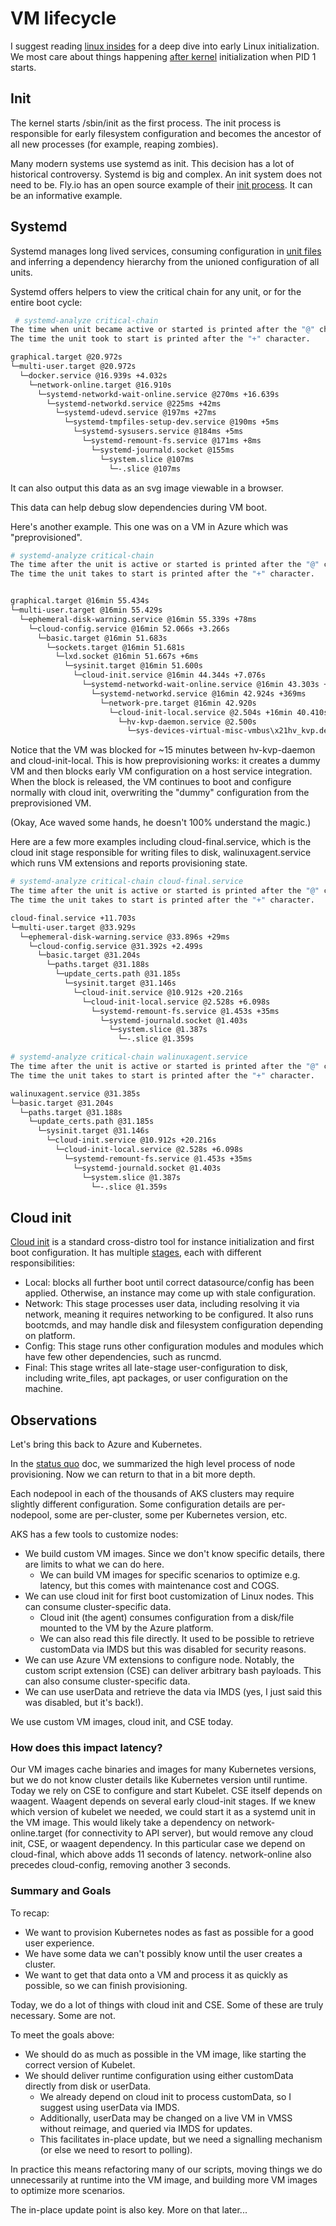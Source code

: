 # VM lifecycle

I suggest reading [linux insides][0] for a deep dive into early
Linux initialization. We most care about things happening [after
kernel][1] initialization when PID 1 starts.

## Init

The kernel starts /sbin/init as the first process. The init process
is responsible for early filesystem configuration and becomes the
ancestor of all new processes (for example, reaping zombies).

Many modern systems use systemd as init. This decision has a lot
of historical controversy. Systemd is big and complex. An init
system does not need to be. Fly.io has an open source example 
of their [init process][2]. It can be an informative example.

## Systemd 

Systemd manages long lived services, consuming configuration in 
[unit files][unit files] and inferring a dependency hierarchy
from the unioned configuration of all units. 

Systemd offers helpers to view the critical chain for any unit,
or for the entire boot cycle:

```bash
 # systemd-analyze critical-chain
The time when unit became active or started is printed after the "@" character.
The time the unit took to start is printed after the "+" character.

graphical.target @20.972s
└─multi-user.target @20.972s
  └─docker.service @16.939s +4.032s
    └─network-online.target @16.910s
      └─systemd-networkd-wait-online.service @270ms +16.639s
        └─systemd-networkd.service @225ms +42ms
          └─systemd-udevd.service @197ms +27ms
            └─systemd-tmpfiles-setup-dev.service @190ms +5ms
              └─systemd-sysusers.service @184ms +5ms
                └─systemd-remount-fs.service @171ms +8ms
                  └─systemd-journald.socket @155ms
                    └─system.slice @107ms
                      └─-.slice @107ms
```

It can also output this data as an svg image viewable in a browser.

This data can help debug slow dependencies during VM boot.

Here's another example. This one was on a VM in Azure which was "preprovisioned".

```bash
# systemd-analyze critical-chain
The time after the unit is active or started is printed after the "@" character.
The time the unit takes to start is printed after the "+" character.


graphical.target @16min 55.434s
└─multi-user.target @16min 55.429s
  └─ephemeral-disk-warning.service @16min 55.339s +78ms
    └─cloud-config.service @16min 52.066s +3.266s
      └─basic.target @16min 51.683s
        └─sockets.target @16min 51.681s
          └─lxd.socket @16min 51.667s +6ms
            └─sysinit.target @16min 51.600s
              └─cloud-init.service @16min 44.344s +7.076s
                └─systemd-networkd-wait-online.service @16min 43.303s +1.033s
                  └─systemd-networkd.service @16min 42.924s +369ms
                    └─network-pre.target @16min 42.920s
                      └─cloud-init-local.service @2.504s +16min 40.410s
                        └─hv-kvp-daemon.service @2.500s
                          └─sys-devices-virtual-misc-vmbus\x21hv_kvp.device @2.496s
```

Notice that the VM was blocked for ~15 minutes between hv-kvp-daemon and cloud-init-local.
This is how preprovisioning works: it creates a dummy VM and then blocks early VM configuration
on a host service integration. When the block is released, the VM continues to boot and configure
normally with cloud init, overwriting the "dummy" configuration from the preprovisioned VM.

(Okay, Ace waved some hands, he doesn't 100% understand the magic.)

Here are a few more examples including cloud-final.service, which is the cloud init stage responsible
for writing files to disk, walinuxagent.service which runs VM extensions and reports provisioning state.

```bash
# systemd-analyze critical-chain cloud-final.service
The time after the unit is active or started is printed after the "@" character.
The time the unit takes to start is printed after the "+" character.

cloud-final.service +11.703s
└─multi-user.target @33.929s
  └─ephemeral-disk-warning.service @33.896s +29ms
    └─cloud-config.service @31.392s +2.499s
      └─basic.target @31.204s
        └─paths.target @31.188s
          └─update_certs.path @31.185s
            └─sysinit.target @31.146s
              └─cloud-init.service @10.912s +20.216s
                └─cloud-init-local.service @2.528s +6.098s
                  └─systemd-remount-fs.service @1.453s +35ms
                    └─systemd-journald.socket @1.403s
                      └─system.slice @1.387s
                        └─-.slice @1.359s
```

```bash
# systemd-analyze critical-chain walinuxagent.service
The time after the unit is active or started is printed after the "@" character.
The time the unit takes to start is printed after the "+" character.

walinuxagent.service @31.385s
└─basic.target @31.204s
  └─paths.target @31.188s
    └─update_certs.path @31.185s
      └─sysinit.target @31.146s
        └─cloud-init.service @10.912s +20.216s
          └─cloud-init-local.service @2.528s +6.098s
            └─systemd-remount-fs.service @1.453s +35ms
              └─systemd-journald.socket @1.403s
                └─system.slice @1.387s
                  └─-.slice @1.359s
```

## Cloud init

[Cloud init][cloud init] is a standard cross-distro tool for instance initialization
and first boot configuration. It has multiple [stages][cloud init stages], each with different responsibilities:

- Local: blocks all further boot until correct datasource/config has been applied.
 Otherwise, an instance may come up with stale configuration.
- Network: This stage processes user data, including resolving it via network, meaning it requires networking to be configured. It also runs bootcmds, and may handle disk and filesystem configuration depending on platform.
- Config: This stage runs other configuration modules and modules which have few other dependencies, such as runcmd.
- Final: This stage writes all late-stage user-configuration to disk, including write_files, apt packages, or user configuration on the machine.

## Observations

Let's bring this back to Azure and Kubernetes.

In the [status quo](../node/status_quo.md) doc, we summarized the high level process of node provisioning.
Now we can return to that in a bit more depth.

Each nodepool in each of the thousands of AKS clusters may require slightly different configuration.
Some configuration details are per-nodepool, some are per-cluster, some per Kubernetes version, etc.

AKS has a few tools to customize nodes:
- We build custom VM images. Since we don't know specific details, there are limits to what we can do here.
  - We can build VM images for specific scenarios to optimize e.g. latency, but this comes with maintenance cost and COGS.
- We can use cloud init for first boot customization of Linux nodes. This can consume cluster-specific data.
  - Cloud init (the agent) consumes configuration from a disk/file mounted to the VM by the Azure platform.
  - We can also read this file directly. It used to be possible to retrieve customData via IMDS but this was disabled for security reasons.
- We can use Azure VM extensions to configure node. Notably, the custom script extension (CSE) can deliver arbitrary bash payloads. This can also consume cluster-specific data.
- We can use userData and retrieve the data via IMDS (yes, I just said this was disabled, but it's back!).

We use custom VM images, cloud init, and CSE today.

### How does this impact latency?

Our VM images cache binaries and images for many Kubernetes versions,
but we do not know cluster details like Kubernetes version until runtime.
Today we rely on CSE to configure and start Kubelet. CSE itself depends on 
waagent. Waagent depends on several early cloud-init stages. If we knew
which version of kubelet we needed, we could start it as a systemd unit in
the VM image. This would likely take a dependency on network-online.target
(for connectivity to API server), but would remove any cloud init, CSE, or 
waagent dependency. In this particular case we depend on cloud-final,
which above adds 11 seconds of latency. network-online also precedes
cloud-config, removing another 3 seconds.

### Summary and Goals

To recap:
- We want to provision Kubernetes nodes as fast as possible for a good user experience.
- We have some data we can't possibly know until the user creates a cluster.
- We want to get that data onto a VM and process it as quickly as possible, so we can finish provisioning.

Today, we do a lot of things with cloud init and CSE.
Some of these are truly necessary. Some are not.

To meet the goals above:
- We should do as much as possible in the VM image, like starting the correct version of Kubelet.
- We should deliver runtime configuration using either customData directly from disk or userData.
  - We already depend on cloud init to process customData, so I suggest using userData via IMDS.
  - Additionally, userData may be changed on a live VM in VMSS without reimage, and queried via IMDS for updates.
  - This facilitates in-place update, but we need a signalling mechanism (or else we need to resort to polling).

In practice this means refactoring many of our scripts, moving things we do unnecessarily
at runtime into the VM image, and building more VM images to optimize more scenarios.

The in-place update point is also key. More on that later...

[0]: https://github.com/0xAX/linux-insides
[1]: https://github.com/0xAX/linux-insides/blob/master/Initialization/linux-initialization-10.md#first-steps-after-the-start_kernel
[2]: https://github.com/superfly/init-snapshot
[unit files]: https://www.freedesktop.org/software/systemd/man/systemd.unit.html
[cloud init]: https://cloudinit.readthedocs.io/en/latest/index.html
[cloud init stages]: https://cloudinit.readthedocs.io/en/latest/topics/boot.html
